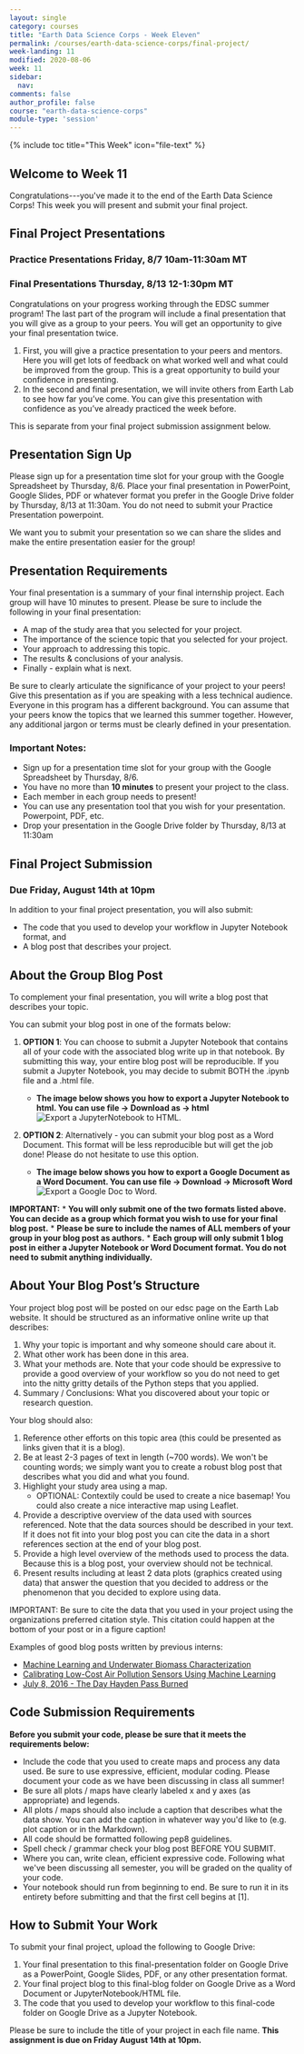 ```yaml
---
layout: single
category: courses
title: "Earth Data Science Corps - Week Eleven"
permalink: /courses/earth-data-science-corps/final-project/
week-landing: 11
modified: 2020-08-06
week: 11
sidebar:
  nav:
comments: false
author_profile: false
course: "earth-data-science-corps"
module-type: 'session'
---
```

{% include toc title="This Week" icon="file-text" %}

<div class="notice--info" markdown="1">

## <i class="fa fa-ship" aria-hidden="true"></i> Welcome to Week 11

Congratulations---you've made it to the end of the Earth Data Science Corps! This week you will present and submit your final project.


## Final Project Presentations 
### Practice Presentations Friday, 8/7 10am-11:30am MT
### Final Presentations Thursday, 8/13 12-1:30pm MT

Congratulations on your progress working through the EDSC summer program! The last part of the program will include a final presentation that you will give as a group to your peers. You will get an opportunity to give your final presentation twice. 

1. First, you will give a practice presentation to your peers and mentors. Here you will get lots of feedback on what worked well and what could be improved from the group. This is a great opportunity to build your confidence in presenting.
2. In the second and final presentation, we will invite others  from Earth Lab to see how far you’ve come. You can give this presentation with confidence as you’ve already practiced the week before. 

This is separate from your final project submission assignment below.

## Presentation Sign Up

Please sign up for a presentation time slot for your group with the Google Spreadsheet by Thursday, 8/6. Place your final presentation in PowerPoint, Google Slides, PDF or whatever format you prefer in the Google Drive folder by Thursday, 8/13 at 11:30am. You do not need to submit your Practice Presentation powerpoint.

We want you to submit your presentation so we can share the slides and make the entire presentation easier for the group! 

## Presentation Requirements

Your final presentation is a summary of your final internship project. Each group will have 10 minutes to present. Please be sure to include the following in your final presentation:

* A map of the study area that you selected for your project.
* The importance of the science topic that you selected for your project.
* Your approach to addressing this topic.
* The results & conclusions of your analysis. 
* Finally - explain what is next.

Be sure to clearly articulate the significance of your project to your peers! Give this presentation as if you are speaking with a less technical audience. Everyone in this program has a different background. You can assume that your peers know the topics that we learned this summer together. However, any additional jargon or terms must be clearly defined in your presentation.

### Important Notes:
* Sign up for a presentation time slot for your group with the Google Spreadsheet by Thursday, 8/6.
* You have no more than **10 minutes** to present your project to the class.
* Each member in each group needs to present!
* You can use any presentation tool that you wish for your presentation. Powerpoint, PDF, etc.
* Drop your presentation in the Google Drive folder by Thursday, 8/13 at  11:30am


## Final Project Submission 
### Due Friday, August 14th at 10pm

In addition to your final project presentation, you will also submit: 
* The code that you used to develop your workflow in Jupyter Notebook format, and
* A blog post that describes your project.

## About the Group Blog Post

To complement your final presentation, you will write a blog post that describes your topic.

You can submit your blog post in one of the formats below: 

1. **OPTION 1**: You can choose to submit a Jupyter Notebook that contains all of your code with the associated blog write up in that notebook. By submitting this way, your entire blog post will be reproducible. If you submit a Jupyter Notebook, you may decide to submit BOTH the .ipynb file and a .html file. 
    * **The image below shows you how to export a Jupyter Notebook to html. You can use file → Download as → html**
<img src="{{ site.url }}/images/earth-analytics/edsc/export-ipynb-to-html.png" alt="Export a JupyterNotebook to HTML."></a>

2. **OPTION 2**: Alternatively - you can submit your blog post as a Word Document. This format will be less reproducible but will get the job done! Please do not hesitate to use this option.  
    * **The image below shows you how to export a Google Document as a Word Document. You can use file → Download → Microsoft Word**
<img src="{{ site.url }}/images/earth-analytics/edsc/export-google-doc.png" alt="Export a Google Doc to Word."></a>

**IMPORTANT:**
    * **You will only submit one of the two formats listed above. You can decide as a group which format you wish to use for your final blog post.** 
    * **Please be sure to include the names of ALL members of your group in your blog post as authors.** 
    * **Each group will only submit 1 blog post in either a Jupyter Notebook or Word Document format. You do not need to submit anything individually.**
    
## About Your Blog Post’s Structure

Your project blog post will be posted on our edsc page on the Earth Lab website. It should be structured as an informative online write up that describes:

1. Why your topic is important and why someone should care about it.
2. What other work has been done in this area.
3. What your methods are. Note that your code should be expressive to provide a good overview of your workflow so you do not need to get into the nitty gritty details of the Python steps that you applied.
4. Summary / Conclusions: What you discovered about your topic or research question.

Your blog should also:

1. Reference other efforts on this topic area (this could be presented as links given that it is a blog).
2. Be at least 2-3 pages of text in length (~700 words). We won't be counting words; we simply want you to create a robust blog post that describes what you did and what you found.
3. Highlight your study area using a map. 
    * OPTIONAL: Contextily could be used to create a nice basemap! You could also create a nice interactive map using Leaflet. 
4. Provide a descriptive overview of the data used with sources referenced. Note that the data sources should be described in your text. If it does not fit into your blog post you can cite the data in a short references section at the end of your blog post.
5. Provide a high level overview of the methods used to process the data. Because this is a blog post, your overview should not be technical. 
6. Present results including at least 2 data plots (graphics created using data) that answer the question that you decided to address or the phenomenon that you decided to explore using data.

IMPORTANT: Be sure to cite the data that you used in your project using the organizations preferred citation style. This citation could happen at the bottom of your post or in a figure caption!

Examples of good blog posts written by previous interns:

* <a href="https://www.colorado.edu/earthlab/2019/05/16/machine-learning-and-underwater-biomass-characterization">Machine Learning and Underwater Biomass Characterization</a>
* <a href="https://www.colorado.edu/earthlab/2020/02/07/calibrating-low-cost-air-pollution-sensors-using-machine-learning">Calibrating Low-Cost Air Pollution Sensors Using Machine Learning</a>
* <a href="https://www.colorado.edu/earthlab/2019/05/14/july-8-2016-day-hayden-pass-burned">July 8, 2016 - The Day Hayden Pass Burned</a>


## Code Submission Requirements

**Before you submit your code, please be sure that it meets the requirements below:**

* Include the code that you used to create maps and process any data used. Be sure to use expressive, efficient, modular coding. Please document your code as we have been discussing in class all summer! 
* Be sure all plots / maps have clearly labeled x and y axes (as appropriate) and legends.
* All plots / maps should also include a caption that describes what the data show. You can add the caption in whatever way you'd like to (e.g. plot caption or in the Markdown).
* All code should be formatted following pep8 guidelines.
* Spell check / grammar check your blog post BEFORE YOU SUBMIT.
* Where you can, write clean, efficient expressive code. Following what we've been discussing all semester, you will be graded on the quality of your code.
* Your notebook should run from beginning to end. Be sure to run it in its entirety before submitting and that the first cell begins at [1].

## How to Submit Your Work

To submit your final project, upload the following to Google Drive:

1. Your final presentation to this final-presentation folder on Google Drive as a PowerPoint, Google Slides, PDF, or any other presentation format.
2. Your final project blog to this final-blog folder on Google Drive as a Word Document or JupyterNotebook/HTML file. 
3. The code that you used to develop your workflow to this final-code folder on Google Drive as a Jupyter Notebook.

Please be sure to include the title of your project in each file name. **This assignment is due on Friday August 14th at 10pm.**


